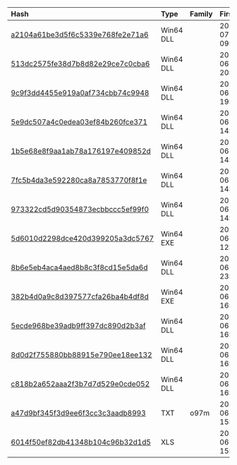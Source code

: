 |Hash|Type|Family|First_Seen|Name|
|:--|:--|:--|:--|:--|
|[a2104a61be3d5f6c5339e768fe2e71a6](https://www.virustotal.com/gui/file/a2104a61be3d5f6c5339e768fe2e71a6)|Win64 DLL||2022-07-27 09:14:09|unknown|
|[513dc2575fe38d7b8d82e29ce7c0cba6](https://www.virustotal.com/gui/file/513dc2575fe38d7b8d82e29ce7c0cba6)|Win64 DLL||2021-06-13 20:05:46|Application Frame|
|[9c9f3dd4455e919a0af734cbb74c9948](https://www.virustotal.com/gui/file/9c9f3dd4455e919a0af734cbb74c9948)|Win64 DLL||2021-06-13 19:01:46|wuapi.dll|
|[5e9dc507a4c0edea03ef84b260fce371](https://www.virustotal.com/gui/file/5e9dc507a4c0edea03ef84b260fce371)|Win64 DLL||2021-06-13 14:48:52|Application Frame|
|[1b5e68e8f9aa1ab78a176197e409852d](https://www.virustotal.com/gui/file/1b5e68e8f9aa1ab78a176197e409852d)|Win64 DLL||2021-06-13 14:35:40|wuapi.dll|
|[7fc5b4da3e592280ca8a7853770f8f1e](https://www.virustotal.com/gui/file/7fc5b4da3e592280ca8a7853770f8f1e)|Win64 DLL||2021-06-13 14:35:40|Wmiprvsd.dll|
|[973322cd5d90354873ecbbccc5ef99f0](https://www.virustotal.com/gui/file/973322cd5d90354873ecbbccc5ef99f0)|Win64 DLL||2021-06-13 14:29:14|propsys.dll|
|[5d6010d2298dce420d399205a3dc5767](https://www.virustotal.com/gui/file/5d6010d2298dce420d399205a3dc5767)|Win64 EXE||2021-06-12 12:38:42|C:\Users\JITech\Desktop\new malware samples extracted\fa30be45c5c5a8f679b42ae85410f6099f66fe2b38eb7aa460bcc022babb41ca.exe|
|[8b6e5eb4aca4aed8b8c3f8cd15e5da6d](https://www.virustotal.com/gui/file/8b6e5eb4aca4aed8b8c3f8cd15e5da6d)|Win64 DLL||2021-06-11 23:39:33|propsys.dll|
|[382b4d0a9c8d397577cfa26ba4b4df8d](https://www.virustotal.com/gui/file/382b4d0a9c8d397577cfa26ba4b4df8d)|Win64 EXE||2021-06-11 16:17:00|unknown|
|[5ecde968be39adb9ff397dc890d2b3af](https://www.virustotal.com/gui/file/5ecde968be39adb9ff397dc890d2b3af)|Win64 DLL||2021-06-11 16:02:21|wuapi.dll|
|[8d0d2f755880bb88915e790ee18ee132](https://www.virustotal.com/gui/file/8d0d2f755880bb88915e790ee18ee132)|Win64 DLL||2021-06-11 16:02:21|Application Frame|
|[c818b2a652aaa2f3b7d7d529e0cde052](https://www.virustotal.com/gui/file/c818b2a652aaa2f3b7d7d529e0cde052)|Win64 DLL||2021-06-11 16:02:21|wuapi.dll|
|[a47d9bf345f3d9ee6f3cc3c3aadb8993](https://www.virustotal.com/gui/file/a47d9bf345f3d9ee6f3cc3c3aadb8993)|TXT|o97m|2021-06-11 15:56:53|unknown|
|[6014f50ef82db41348b104c96b32d1d5](https://www.virustotal.com/gui/file/6014f50ef82db41348b104c96b32d1d5)|XLS||2021-06-11 15:56:32|Villa_8271_Immo.xls|
